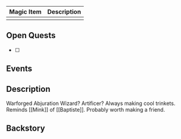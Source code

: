 | Magic Item | Description |
| ---------- | ----------- |
|            |             |

## Open Quests
- [ ] 

## Events


## Description
Warforged Abjuration Wizard? Artificer? Always making cool trinkets. Reminds [[Mink]] of [[Baptiste]]. Probably worth making a friend.

## Backstory
